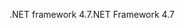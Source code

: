 <span data-ttu-id="7e1dc-101">.NET framework 4.7</span><span class="sxs-lookup"><span data-stu-id="7e1dc-101">.NET Framework 4.7</span></span>